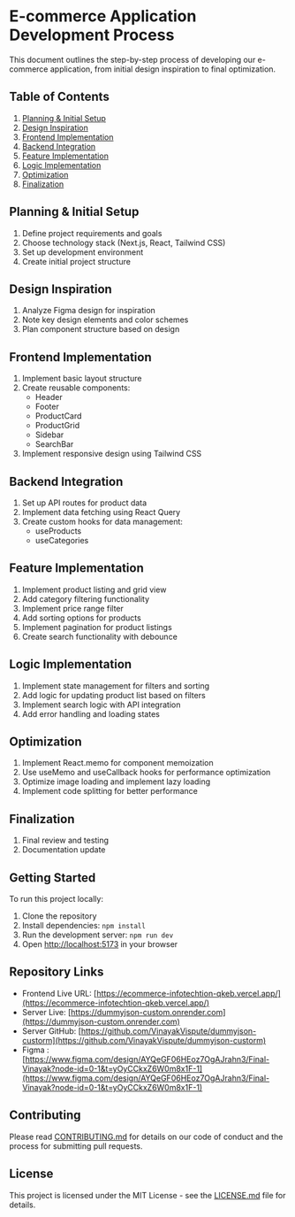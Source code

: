 # E-commerce Application Development Process

This document outlines the step-by-step process of developing our e-commerce application, from initial design inspiration to final optimization.

## Table of Contents

1. [Planning & Initial Setup](#planning--initial-setup)
2. [Design Inspiration](#design-inspiration)
3. [Frontend Implementation](#frontend-implementation)
4. [Backend Integration](#backend-integration)
5. [Feature Implementation](#feature-implementation)
6. [Logic Implementation](#logic-implementation)
7. [Optimization](#optimization)
8. [Finalization](#finalization)

## Planning & Initial Setup

1. Define project requirements and goals
2. Choose technology stack (Next.js, React, Tailwind CSS)
3. Set up development environment
4. Create initial project structure

## Design Inspiration

1. Analyze Figma design for inspiration
2. Note key design elements and color schemes
3. Plan component structure based on design

## Frontend Implementation

1. Implement basic layout structure
2. Create reusable components:
   - Header
   - Footer
   - ProductCard
   - ProductGrid
   - Sidebar
   - SearchBar
3. Implement responsive design using Tailwind CSS

## Backend Integration

1. Set up API routes for product data
2. Implement data fetching using React Query
3. Create custom hooks for data management:
   - useProducts
   - useCategories

## Feature Implementation

1. Implement product listing and grid view
2. Add category filtering functionality
3. Implement price range filter
4. Add sorting options for products
5. Implement pagination for product listings
6. Create search functionality with debounce

## Logic Implementation

1. Implement state management for filters and sorting
2. Add logic for updating product list based on filters
3. Implement search logic with API integration
4. Add error handling and loading states

## Optimization

1. Implement React.memo for component memoization
2. Use useMemo and useCallback hooks for performance optimization
3. Optimize image loading and implement lazy loading
4. Implement code splitting for better performance

## Finalization

1. Final review and testing
2. Documentation update

## Getting Started

To run this project locally:

1. Clone the repository
2. Install dependencies: `npm install`
3. Run the development server: `npm run dev`
4. Open [http://localhost:5173](http://localhost:5173) in your browser

## Repository Links

- Frontend Live URL: [https://ecommerce-infotechtion-qkeb.vercel.app/](https://ecommerce-infotechtion-qkeb.vercel.app/)
- Server Live: [https://dummyjson-custom.onrender.com](https://dummyjson-custom.onrender.com)
- Server GitHub: [https://github.com/VinayakVispute/dummyjson-custorm](https://github.com/VinayakVispute/dummyjson-custorm)
- Figma : [https://www.figma.com/design/AYQeGF06HEoz7OgAJrahn3/Final-Vinayak?node-id=0-1&t=yOyCCkxZ6W0m8x1F-1](https://www.figma.com/design/AYQeGF06HEoz7OgAJrahn3/Final-Vinayak?node-id=0-1&t=yOyCCkxZ6W0m8x1F-1)

## Contributing

Please read [CONTRIBUTING.md](CONTRIBUTING.md) for details on our code of conduct and the process for submitting pull requests.

## License

This project is licensed under the MIT License - see the [LICENSE.md](LICENSE.md) file for details.
